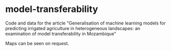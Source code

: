 # model-transferability
Code and data for the article "Generalisation of machine learning models for predicting irrigated agriculture in heterogeneous landscapes: an examination of model transferability in Mozambique"

Maps can be seen on request.
